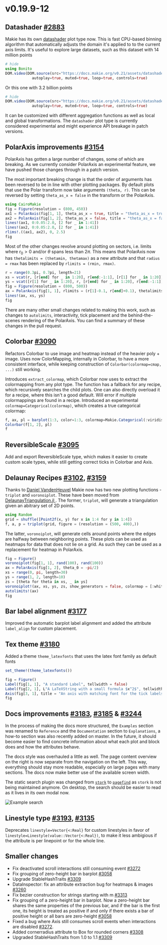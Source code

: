 # v0.19.9-12


## Datashader [#2883](https://github.com/MakieOrg/Makie.jl/pull/2883)

Makie has its own [datashader](https://docs.makie.org/stable/reference/plots/datashader/) plot type now. This is fast CPU-based binning algorithm that automatically adjusts the domain it's applied to to the current axis limits. It's useful to explore large datasets, such as this dataset with 14 million points

```julia
# hide
using Bonito
DOM.video(DOM.source(src="https://docs.makie.org/v0.21/assets/datashader-14million.Vl17VWzZ.mp4", type="video/mp4"),
            autoplay=true, muted=true, loop=true, controls=true)
```

Or this one with 3.2 billion points

```julia
# hide
DOM.video(DOM.source(src="https://docs.makie.org/v0.21/assets/datashader_2-7_billion.D1p2iTV4.mp4", type="video/mp4"),
            autoplay=true, muted=true, loop=true, controls=true)
```

It can be customized with different aggregation functions as well as local and global transformations.
The `datashader` plot type is currently considered experimental and might experience API breakage in patch versions.

## PolarAxis improvements [#3154](https://github.com/MakieOrg/Makie.jl/pull/3154)

PolarAxis has gotten a large number of changes, some of which are breaking. As we currently consider PolarAxis an experimental feature, we have pushed those changes through in a patch version.

The most important breaking change is that the order of arguments has been reversed to be in line with other plotting packages. By default plots that use the Polar transform now take arguments `(theta, r)`.  This can be reversed by setting `theta_as_x = false` in the transform or the PolarAxis.

```julia
using CairoMakie
fig = Figure(resolution = (800, 450))
ax1 = PolarAxis(fig[1, 1], theta_as_x = true, title = "theta_as_x = true (default)")
ax2 = PolarAxis(fig[1, 2], theta_as_x = false, title = "theta_as_x = false")
lines!(ax1, 0:0.05:2.0, [2 for _ in 1:41])
lines!(ax2, 0:0.05:2.0, [2 for _ in 1:41])
rlims!.((ax1, ax2), 0, 2.5)
fig
```


Most of the other changes revolve around plotting on sectors, i.e. limits where $r_0 > 0$ and/or $\theta$ spans less than 2$\pi$. This means that PolarAxis now has `thetalimits = (thetamin, thetamax)` as a new attribute and that `radius = rmax` has been replaced by `rlimits = (rmin, rmax)`.

```julia
r = range(0.3pi, 0.7pi, length=21)
xs = vcat(r, [r[end] for _ in 1:20], r[end:-1:1], [r[1] for _ in 1:20])
ys = vcat([r[1] for _ in 1:20], r, [r[end] for _ in 1:20], r[end:-1:1])
fig = Figure(resolution = (800, 500))
ax = PolarAxis(fig[1, 1], rlimits = (r[1]-0.1, r[end]+0.1), thetalimits = (r[1]-0.1, r[end]+0.1))
lines!(ax, xs, ys)
fig
```

There are many other small changes related to making this work, such as changes to `autolimits`, interactivity, tick placement and the behind-the-scenes rendering of the PolarAxis. You can find a summary of these changes in the pull request.

## Colorbar [#3090](https://github.com/MakieOrg/Makie.jl/pull/3090)

Refactors Colorbar to use image and heatmap instead of the heavier poly + image.
Uses now ColorMapping, internally in Colorbar, to have a more consistent interface, while keeping construction of `Colorbar(colormap=cmap, ...)` still working.

Introduces `extract_colormap`, which Colorbar now uses to extract the colormapping from any plot type.
The function has a fallback for any recipe, which recursively searches the child plots. One can also directly overload it for a recipe, where this isn't a good default. Will error if multiple colormappings are found in a recipe.
Introduced an experimental `colormap=Categorical(colormap)`, which creates a true categorical colormap:
```julia
f, ax, pl = barplot(1:3, color=1:3, colormap=Makie.Categorical(:viridis))
Colorbar(f[1, 2], pl)
f
```

## ReversibleScale [#3095](https://github.com/MakieOrg/Makie.jl/pull/3095)

Add and export ReversibleScale type, which makes it easier to create custom scale types, while still getting correct ticks in Colorbar and Axis.


## Delaunay Recipes [#3102](https://github.com/MakieOrg/Makie.jl/pull/3102), [#3159](https://github.com/MakieOrg/Makie.jl/pull/3159)

Thanks to [Daniel VandenHeuvel](https://github.com/DanielVandH) Makie now has two new plotting functions - `triplot` and `voronoiplot`. These have been moved from [DelaunayTriangulation.jl ](https://github.com/DanielVandH/DelaunayTriangulation.jl). The former, `triplot`, will generate a triangulation given an abitrary set of 2D points.

```julia
using Random
grid = shuffle([Point2f(x, y) for x in 1:4 for y in 1:4])
f, a, p = triplot(grid, figure = (resolution = (500, 400),))
```

The latter, `voronoiplot`, will generate cells around points where the edges are halfway between neighboring points. These plots can be used as heatmaps for data that does not lie on a grid. As such they can be used as a replacement for heatmap in PolarAxis.

```julia
fig = Figure()
voronoiplot(fig[1, 1], rand(100), rand(100))
ax = PolarAxis(fig[1, 2], theta_0 = -pi/2)
xs = range(0, pi, length=30)
ys = range(1, 2, length=10)
zs = [theta for theta in xs, _ in ys]
voronoiplot!(ax, xs, ys, zs, show_generators = false, colormap = [:white, :lightgreen, :yellow, :darkred])
autolimits!(ax)
fig
```


## Bar label alignment [#3177](https://github.com/MakieOrg/Makie.jl/pull/3177)

Improved the automatic barplot label alignment and added the attribute `label_align` for custom placement.


## Tex theme [#3180](https://github.com/MakieOrg/Makie.jl/pull/3180)

Added a theme `theme_latexfonts` that uses the latex font family as default fonts

```julia
set_theme!(theme_latexfonts())

fig = Figure()
Label(fig[1, 1], "A standard Label", tellwidth = false)
Label(fig[2, 1], L"A LaTeXString with a small formula $x^2$", tellwidth = false)
Axis(fig[3, 1], title = "An axis with matching font for the tick labels")
fig
```

## Docs improvements [#3183](https://github.com/MakieOrg/Makie.jl/pull/3183), [#3185](https://github.com/MakieOrg/Makie.jl/pull/3185) & [#3244](https://github.com/MakieOrg/Makie.jl/pull/3244)

In the process of making the docs more structured, the `Examples` section was renamed to `Reference` and the `Documentation` section to `Explanations`, a how-to section was also recently added on master. In the future, it should become easier to find concrete information about what each plot and block does and how the attributes behave.

The docs style was overhauled a little as well. The page content overview on the right is now separate from the navigation on the left. This way, everything should stay more readable, especially on large pages with many sections. The docs now make better use of the available screen width.

The static search plugin was changed from [`stork`](https://github.com/jameslittle230/stork) to [`pagefind`](https://pagefind.app/docs/) as `stork` is not being maintained anymore. On desktop, the search should be easier to read as it lives in its own modal now.

![Example search](https://user-images.githubusercontent.com/22495855/269546466-2198057f-1dc5-401f-9bed-f36cbb736a89.png)

## Linestyle type [#3193](https://github.com/MakieOrg/Makie.jl/pull/3193), [#3135](https://github.com/MakieOrg/Makie.jl/pull/3135)

Deprecates `linestyle=Vector{<:Real}` for custom linestyles in favor of `linestyle=Linestyle(value::Vector{<:Real})`, to make it less ambigious if the attribute is per linepoint or for the whole line.


## Smaller changes

* Fix deactivated scroll interactions still consuming event [#3272](https://github.com/MakieOrg/Makie.jl/pull/3272)
* Fix grouping of zero-height bar in barplot [#3058](https://github.com/MakieOrg/Makie.jl/pull/3058)
* Upgrade StableHashTraits [#3309](https://github.com/MakieOrg/Makie.jl/pull/3309)
* DataInspector: fix an attribute extraction bug for heatmaps & images [#3260](https://github.com/MakieOrg/Makie.jl/pull/3260)
* Fix bezier construction for strings starting with m [#3313](https://github.com/MakieOrg/Makie.jl/pull/3313)
* Fix grouping of a zero-height bar in barplot. Now a zero-height bar shares the same properties of the previous bar, and if the bar is the first one, its height is treated as positive if and only if there exists a bar of positive height or all bars are zero-height [#3058](https://github.com/MakieOrg/Makie.jl/pull/3058)
* Fixed a bug where Axis still consumes scroll events when interactions are disabled [#3272](https://github.com/MakieOrg/Makie.jl/pull/3272).
* Added cornerradius attribute to Box for rounded corners [#3308](https://github.com/MakieOrg/Makie.jl/pull/3308)
* Upgraded StableHashTraits from 1.0 to 1.1 [#3309](https://github.com/MakieOrg/Makie.jl/pull/3309)

